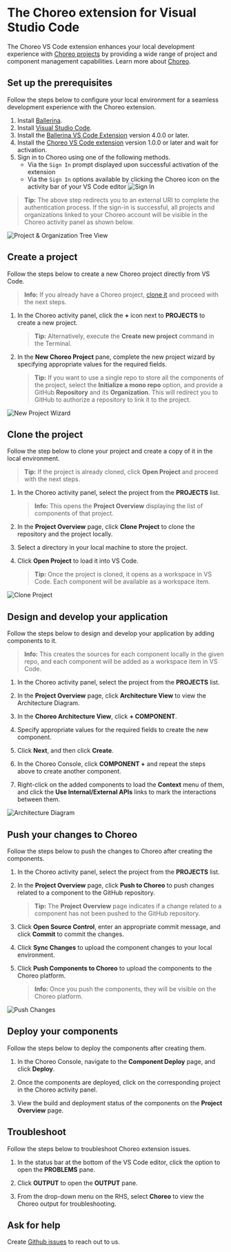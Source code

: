 # The Choreo extension for Visual Studio Code

The Choreo VS Code extension enhances your local development experience with [Choreo projects](https://wso2.com/choreo/) by providing a wide range of project and component management capabilities. Learn more about [Choreo](https://wso2.com/choreo/docs/).

## Set up the prerequisites

Follow the steps below to configure your local environment for a seamless development experience with the Choreo extension. 

1. Install [Ballerina](https://ballerina.io/learn/get-started/#install-ballerina).
2. Install [Visual Studio Code](https://code.visualstudio.com/download).
3. Install the [Ballerina VS Code Extension](https://marketplace.visualstudio.com/items?itemName=WSO2.ballerina) version 4.0.0 or later.
4. Install the [Choreo VS Code extension](https://marketplace.visualstudio.com/) version 1.0.0 or later and wait for activation.
5. Sign in to Choreo using one of the following methods.
    - Via the `Sign In` prompt displayed upon successful activation of the extension
    - Via the `Sign In` options available by clicking the Choreo icon on the activity bar of your VS Code editor
    ![Sign In](docs/choreo-extension/images/sign-in.png)

>**Tip:** The above step redirects you to an external URI to complete the authentication process. If the sign-in is successful, all projects and organizations linked to your Choreo account will be visible in the Choreo activity panel as shown below.

![Project & Organization Tree View](docs/choreo-extension/images/projects-and-orgs.png)

## Create a project

Follow the steps below to create a new Choreo project directly from VS Code.

>**Info:** If you already have a Choreo project, [clone it](#clone-a-project) and proceed with the next steps. 

1. In the Choreo activity panel, click the **+** icon next to **PROJECTS** to create a new project.

    >**Tip:** Alternatively, execute the **Create new project** command in the Terminal.

2. In the **New Choreo Project** pane, complete the new project wizard by specifying appropriate values for the required fields.

    >**Tip:** If you want to use a single repo to store all the components of the project, select the **Initialize a mono repo** option, and provide a GitHub **Repository** and its **Organization**. This will redirect you to GitHub to authorize a repository to link it to the project.

![New Project Wizard](docs/choreo-extension/images/create-project.gif)

## Clone the project

Follow the step below to clone your project and create a copy of it in the local environment. 

>**Tip:** If the project is already cloned, click **Open Project** and proceed with the next steps.

1. In the Choreo activity panel, select the project from the **PROJECTS** list. 

    >**Info:** This opens the **Project Overview** displaying the list of components of that project.

2. In the **Project Overview** page, click **Clone Project** to clone the repository and the project locally. 

3. Select a directory in your local machine to store the project.

4. Click **Open Project** to load it into VS Code. 

    >**Tip:** Once the project is cloned, it opens as a workspace in VS Code. Each component will be available as a workspace item. 

![Clone Project](docs/choreo-extension/images/cloning-project.gif)

## Design and develop your application

Follow the steps below to design and develop your application by adding components to it.

>**Info:** This creates the sources for each component locally in the given repo, and each component will be added as a workspace item in VS Code.

1. In the Choreo activity panel, select the project from the **PROJECTS** list. 

2. In the **Project Overview** page, click **Architecture View** to view the Architecture Diagram.

3. In the **Choreo Architecture View**, click **+ COMPONENT**.

4. Specify appropriate values for the required fields to create the new component.

5. Click **Next**, and then click **Create**.

6. In the Choreo Console, click **COMPONENT +** and repeat the steps above to create another component.

7. Right-click on the added components to load the **Context** menu of them, and click the **Use Internal/External APIs** links to mark the interactions between them.

![Architecture Diagram](docs/choreo-extension/images/component-creation.gif)

## Push your changes to Choreo

Follow the steps below to push the changes to Choreo after creating the components.

1. In the Choreo activity panel, select the project from the **PROJECTS** list. 

2. In the **Project Overview** page, click **Push to Choreo** to push changes related to a component to the GitHub repository.

    >**Tip:** The **Project Overview** page indicates if a change related to a component has not been pushed to the GitHub repository.

3. Click **Open Source Control**, enter an appropriate commit message, and click **Commit** to commit the changes.

4. Click **Sync Changes** to upload the component changes to your local environment.

5. Click **Push Components to Choreo** to upload the components to the Choreo platform.

    >**Info:** Once you push the components, they will be visible on the Choreo platform. 

![Push Changes](docs/choreo-extension/images/push-components.gif)

## Deploy your components

Follow the steps below to deploy the components after creating them.

1. In the Choreo Console, navigate to the **Component Deploy** page, and click **Deploy**. 

2. Once the components are deployed, click on the corresponding project in the Choreo activity panel. 

3. View the build and deployment status of the components on the **Project Overview** page.

## Troubleshoot

Follow the steps below to troubleshoot Choreo extension issues.

1. In the status bar at the bottom of the VS Code editor, click the option to open the **PROBLEMS** pane. 

2. Click **OUTPUT** to open the **OUTPUT** pane.

3. From the drop-down menu on the RHS, select **Choreo** to view the Choreo output for troubleshooting.

## Ask for help

Create [Github issues](https://github.com/wso2/choreo-vscode/issues) to reach out to us.
